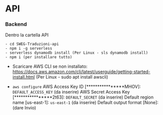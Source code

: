 # API
### Backend
Dentro la cartella API
```
- cd SWEG-Traduzioni-api
- npm i -g serverless 
- serverless dynamodb install (Per Linux - sls dynamodb install)
- npm i (per installare tutto)
```
- Scaricare AWS CLI se non installato: https://docs.aws.amazon.com/cli/latest/userguide/getting-started-install.html
(Per Linux - sudo apt install awscli)

- ```aws configure```
AWS Access Key ID [****************MHOV]: ```DEFAULT_ACCESS_KEY``` (da inserire)
AWS Secret Access Key [****************2t63]: ```DEFAULT_SECRET``` (da inserire)
Default region name [us-east-1]: ```us-east-1``` (da inserire)
Default output format [None]: (dare Invio)
